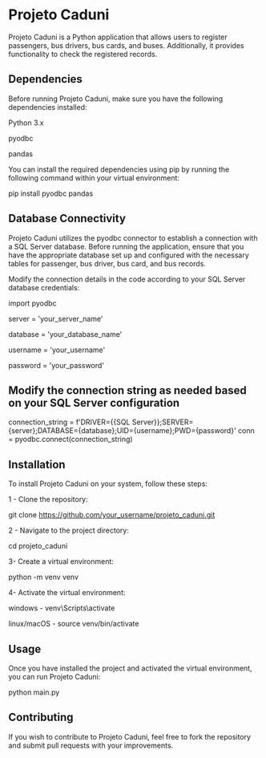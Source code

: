 # Projeto Caduni

Projeto Caduni is a Python application that allows users to register passengers, bus drivers, bus cards, and buses. Additionally, it provides functionality to check the registered records.

## Dependencies

Before running Projeto Caduni, make sure you have the following dependencies installed:



Python 3.x


pyodbc


pandas


You can install the required dependencies using pip by running the following command within your virtual environment:


pip install pyodbc pandas

## Database Connectivity

Projeto Caduni utilizes the pyodbc connector to establish a connection with a SQL Server database. Before running the application, ensure that you have the appropriate database set up and configured with the necessary tables for passenger, bus driver, bus card, and bus records.

Modify the connection details in the code according to your SQL Server database credentials:

import pyodbc

server = 'your_server_name'


database = 'your_database_name'


username = 'your_username'


password = 'your_password'

## Modify the connection string as needed based on your SQL Server configuration
connection_string = f'DRIVER={{SQL Server}};SERVER={server};DATABASE={database};UID={username};PWD={password}'
conn = pyodbc.connect(connection_string)

## Installation
To install Projeto Caduni on your system, follow these steps:

1 - Clone the repository:


git clone https://github.com/your_username/projeto_caduni.git

2 - Navigate to the project directory:


cd projeto_caduni

3- Create a virtual environment:


python -m venv venv

4- Activate the virtual environment:


windows - venv\Scripts\activate


linux/macOS - source venv/bin/activate

## Usage
Once you have installed the project and activated the virtual environment, you can run Projeto Caduni:


python main.py

## Contributing
If you wish to contribute to Projeto Caduni, feel free to fork the repository and submit pull requests with your improvements.




